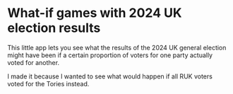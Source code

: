 # What-if games with 2024 UK election results

This little app lets you see what the results of the 2024 UK general election might have been if a
certain proportion of voters for one party actually voted for another.

I made it because I wanted to see what would happen if all RUK voters voted for the Tories instead.
